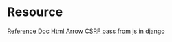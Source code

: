 # Resource

[Reference Doc](https://codewithsteps.herokuapp.com)
[Html Arrow](https://www.toptal.com/designers/htmlarrows/)
[CSRF pass from js in django](https://docs.djangoproject.com/en/3.0/ref/csrf/#ajax)